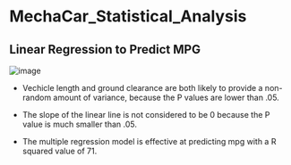 # MechaCar_Statistical_Analysis

## Linear Regression to Predict MPG

![image](https://user-images.githubusercontent.com/100391913/194724494-82f0df35-2a77-46ec-b735-1aa8fd1263cd.png)

- Vechicle length and ground clearance are both likely to provide a non-random amount of variance, because the P values are lower than .05. 

- The slope of the linear line is not considered to be 0 because the P value is much smaller than .05. 

- The multiple regression model is effective at predicting mpg with a R squared value of 71.
